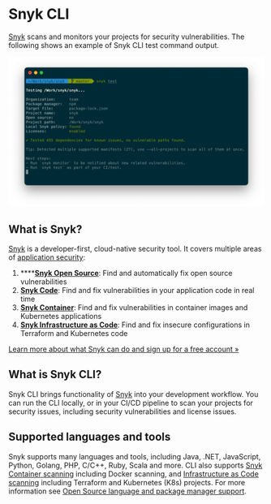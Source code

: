 # Snyk CLI

[Snyk](https://snyk.io) scans and monitors your projects for security vulnerabilities. The following shows an example of Snyk CLI test command output.

![Snyk CLI test command output](../.gitbook/assets/snyk-cli-screenshot.png)

## What is Snyk?

[Snyk](https://snyk.io) is a developer-first, cloud-native security tool. It covers multiple areas of [application security](https://snyk.io/learn/application-security/):

1. ****[**Snyk Open Source**](https://snyk.io/product/open-source-security-management/): Find and automatically fix open source vulnerabilities
2. [**Snyk Code**](https://snyk.io/product/snyk-code/): Find and fix vulnerabilities in your application code in real time
3. [**Snyk Container**](https://snyk.io/product/container-vulnerability-management/): Find and fix vulnerabilities in container images and Kubernetes applications
4. [**Snyk Infrastructure as Code**](https://snyk.io/product/infrastructure-as-code-security/): Find and fix insecure configurations in Terraform and Kubernetes code

[Learn more about what Snyk can do and sign up for a free account »](https://snyk.io)

## What is Snyk CLI?

Snyk CLI brings functionality of [Snyk](https://snyk.io) into your development workflow. You can run the CLI locally, or in your CI/CD pipeline to scan your projects for security issues, including security vulnerabilities and license issues.

## Supported languages and tools

Snyk supports many languages and tools, including Java, .NET, JavaScript, Python, Golang, PHP, C/C++, Ruby, Scala and more. CLI also supports [Snyk Container scanning](../products/snyk-container/snyk-cli-for-container-security/) including Docker scanning, and [Infrastructure as Code scanning](../products/snyk-infrastructure-as-code/snyk-cli-for-infrastructure-as-code/) including Terraform and Kubernetes (K8s) projects. For more information see [Open Source language and package manager support](../products/snyk-open-source/language-and-package-manager-support/).
